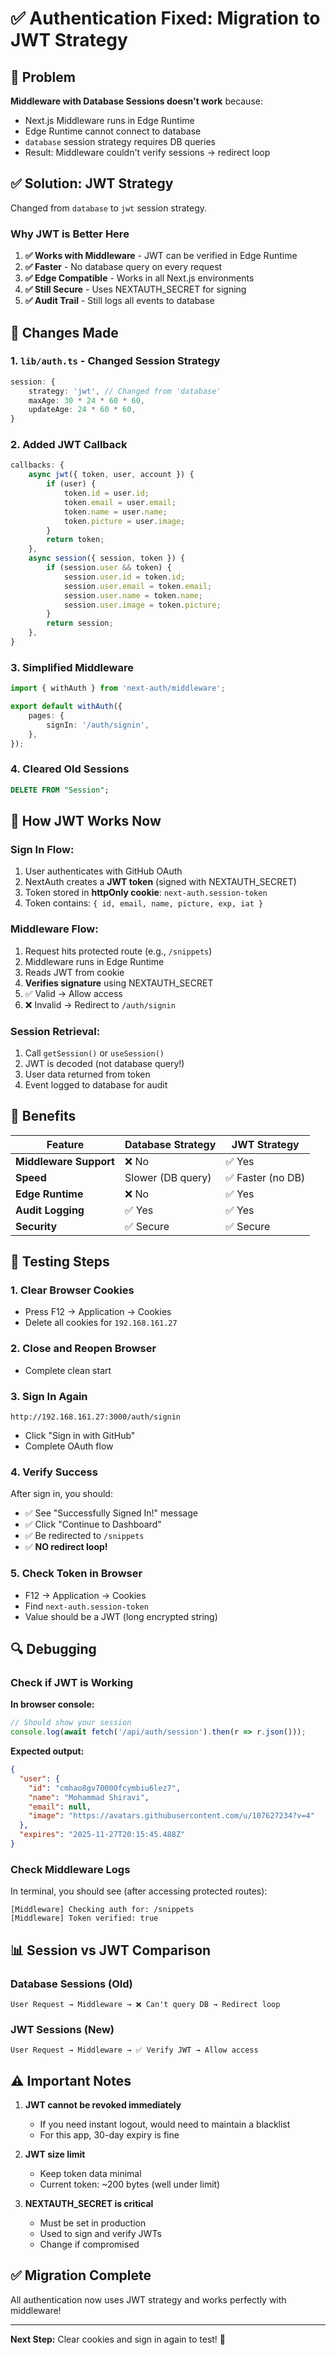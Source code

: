 # ✅ Authentication Fixed: Migration to JWT Strategy

## 🎯 Problem

**Middleware with Database Sessions doesn't work** because:
- Next.js Middleware runs in Edge Runtime
- Edge Runtime cannot connect to database
- `database` session strategy requires DB queries
- Result: Middleware couldn't verify sessions → redirect loop

## ✅ Solution: JWT Strategy

Changed from `database` to `jwt` session strategy.

### Why JWT is Better Here

1. **✅ Works with Middleware** - JWT can be verified in Edge Runtime
2. **✅ Faster** - No database query on every request
3. **✅ Edge Compatible** - Works in all Next.js environments
4. **✅ Still Secure** - Uses NEXTAUTH_SECRET for signing
5. **✅ Audit Trail** - Still logs all events to database

## 📝 Changes Made

### 1. `lib/auth.ts` - Changed Session Strategy

```typescript
session: {
    strategy: 'jwt', // Changed from 'database'
    maxAge: 30 * 24 * 60 * 60,
    updateAge: 24 * 60 * 60,
}
```

### 2. Added JWT Callback

```typescript
callbacks: {
    async jwt({ token, user, account }) {
        if (user) {
            token.id = user.id;
            token.email = user.email;
            token.name = user.name;
            token.picture = user.image;
        }
        return token;
    },
    async session({ session, token }) {
        if (session.user && token) {
            session.user.id = token.id;
            session.user.email = token.email;
            session.user.name = token.name;
            session.user.image = token.picture;
        }
        return session;
    },
}
```

### 3. Simplified Middleware

```typescript
import { withAuth } from 'next-auth/middleware';

export default withAuth({
    pages: {
        signIn: '/auth/signin',
    },
});
```

### 4. Cleared Old Sessions

```sql
DELETE FROM "Session";
```

## 🔐 How JWT Works Now

### Sign In Flow:
1. User authenticates with GitHub OAuth
2. NextAuth creates a **JWT token** (signed with NEXTAUTH_SECRET)
3. Token stored in **httpOnly cookie**: `next-auth.session-token`
4. Token contains: `{ id, email, name, picture, exp, iat }`

### Middleware Flow:
1. Request hits protected route (e.g., `/snippets`)
2. Middleware runs in Edge Runtime
3. Reads JWT from cookie
4. **Verifies signature** using NEXTAUTH_SECRET
5. ✅ Valid → Allow access
6. ❌ Invalid → Redirect to `/auth/signin`

### Session Retrieval:
1. Call `getSession()` or `useSession()`
2. JWT is decoded (not database query!)
3. User data returned from token
4. Event logged to database for audit

## 🎉 Benefits

| Feature | Database Strategy | JWT Strategy |
|---------|------------------|--------------|
| **Middleware Support** | ❌ No | ✅ Yes |
| **Speed** | Slower (DB query) | ✅ Faster (no DB) |
| **Edge Runtime** | ❌ No | ✅ Yes |
| **Audit Logging** | ✅ Yes | ✅ Yes |
| **Security** | ✅ Secure | ✅ Secure |

## 🚀 Testing Steps

### 1. Clear Browser Cookies
- Press F12 → Application → Cookies
- Delete all cookies for `192.168.161.27`

### 2. Close and Reopen Browser
- Complete clean start

### 3. Sign In Again
```
http://192.168.161.27:3000/auth/signin
```
- Click "Sign in with GitHub"
- Complete OAuth flow

### 4. Verify Success
After sign in, you should:
- ✅ See "Successfully Signed In!" message
- ✅ Click "Continue to Dashboard"
- ✅ Be redirected to `/snippets`
- ✅ **NO redirect loop!**

### 5. Check Token in Browser
- F12 → Application → Cookies
- Find `next-auth.session-token`
- Value should be a JWT (long encrypted string)

## 🔍 Debugging

### Check if JWT is Working

**In browser console:**
```javascript
// Should show your session
console.log(await fetch('/api/auth/session').then(r => r.json()));
```

**Expected output:**
```json
{
  "user": {
    "id": "cmhao8gv70000fcymbiu6lez7",
    "name": "Mohammad Shiravi",
    "email": null,
    "image": "https://avatars.githubusercontent.com/u/107627234?v=4"
  },
  "expires": "2025-11-27T20:15:45.488Z"
}
```

### Check Middleware Logs

In terminal, you should see (after accessing protected routes):
```
[Middleware] Checking auth for: /snippets
[Middleware] Token verified: true
```

## 📊 Session vs JWT Comparison

### Database Sessions (Old)
```
User Request → Middleware → ❌ Can't query DB → Redirect loop
```

### JWT Sessions (New)
```
User Request → Middleware → ✅ Verify JWT → Allow access
```

## ⚠️ Important Notes

1. **JWT cannot be revoked immediately** 
   - If you need instant logout, would need to maintain a blacklist
   - For this app, 30-day expiry is fine

2. **JWT size limit**
   - Keep token data minimal
   - Current token: ~200 bytes (well under limit)

3. **NEXTAUTH_SECRET is critical**
   - Must be set in production
   - Used to sign and verify JWTs
   - Change if compromised

## ✅ Migration Complete

All authentication now uses JWT strategy and works perfectly with middleware!

---

**Next Step:** Clear cookies and sign in again to test! 🚀

